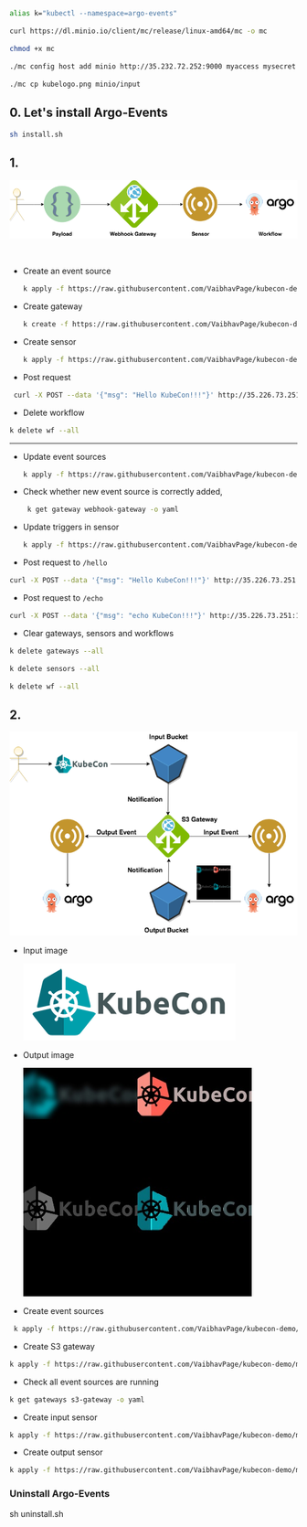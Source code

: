 ```bash
alias k="kubectl --namespace=argo-events"
```

```bash
curl https://dl.minio.io/client/mc/release/linux-amd64/mc -o mc
```

```bash
chmod +x mc
```

```bash
./mc config host add minio http://35.232.72.252:9000 myaccess mysecret
```

```bash
./mc cp kubelogo.png minio/input
```

## 0. Let's install Argo-Events
```bash
sh install.sh
```

## 1. 

![](webhook-demo.png)

<br/>

- Create an event source
    ```bash
    k apply -f https://raw.githubusercontent.com/VaibhavPage/kubecon-demo/master/demo1/gateway/webhook-gateway-configmap.yaml
    ```
 
- Create gateway
    ```bash
    k create -f https://raw.githubusercontent.com/VaibhavPage/kubecon-demo/master/demo1/gateway/webhook-gateway.yaml
    ```

- Create sensor
    ```bash
    k apply -f https://raw.githubusercontent.com/VaibhavPage/kubecon-demo/master/demo1/sensor/webhook-sensor.yaml
    ```
    
 - Post request
 ```bash
  curl -X POST --data '{"msg": "Hello KubeCon!!!"}' http://35.226.73.251:12000/hello
 ```   
 
 - Delete workflow
  ```bash
  k delete wf --all
  ```   

 ---
  
 - Update event sources
    ```bash
    k apply -f https://raw.githubusercontent.com/VaibhavPage/kubecon-demo/master/demo1/gateway/webhook-gateway-configmap-updated.yaml
    ```

 - Check whether new event source is correctly added,
   ```bash
    k get gateway webhook-gateway -o yaml
    ``` 

 - Update triggers in sensor
    ```bash
    k apply -f https://raw.githubusercontent.com/VaibhavPage/kubecon-demo/master/demo1/sensor/webhook-sensor-updated.yaml
    ```
    
 - Post request to `/hello`
 ```bash
 curl -X POST --data '{"msg": "Hello KubeCon!!!"}' http://35.226.73.251:12000/hello
 ```
 
 - Post request to `/echo`
 ```bash
 curl -X POST --data '{"msg": "echo KubeCon!!!"}' http://35.226.73.251:12000/echo
 ```
 
 - Clear gateways, sensors and workflows
 ```bash
 k delete gateways --all
 ```
 ```bash
 k delete sensors --all
 ```
 ```bash
 k delete wf --all
 ```

## 2.

 ![](S3-demo.png)

 - Input image
 
    ![](kubelogo-wide.png)
 
 - Output image
 
    ![](output.jpg)
  
 - Create event sources
 ```bash
  k apply -f https://raw.githubusercontent.com/VaibhavPage/kubecon-demo/master/demo2/gateway/s3-gateway-configmap.yaml
 ```
 
 - Create S3 gateway
 ```bash
 k apply -f https://raw.githubusercontent.com/VaibhavPage/kubecon-demo/master/demo2/gateway/s3-gateway.yaml
 ```
 
 - Check all event sources are running 
 ```bash
 k get gateways s3-gateway -o yaml
 ```
 
 - Create input sensor
 ```bash
 k apply -f https://raw.githubusercontent.com/VaibhavPage/kubecon-demo/master/demo2/sensor/s3-input-sensor.yaml
 ```
 
 - Create output sensor
 ```bash
 k apply -f https://raw.githubusercontent.com/VaibhavPage/kubecon-demo/master/demo2/sensor/s3-output-sensor.yaml
 ```

### Uninstall Argo-Events

sh uninstall.sh
